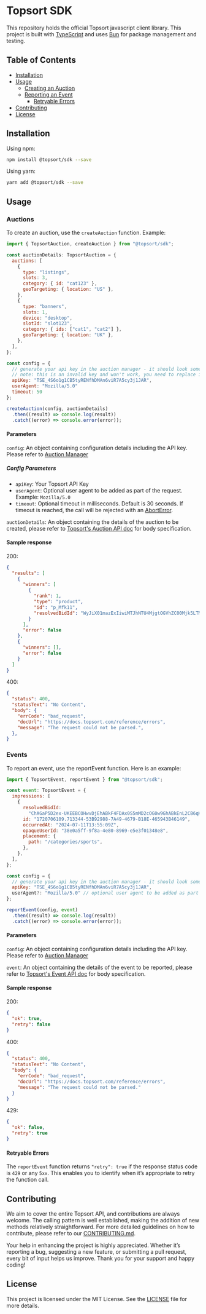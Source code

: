# Topsort SDK

This repository holds the official Topsort javascript client library. This project is built with [TypeScript][typescript] and uses [Bun][bun] for package management and testing.

[typescript]: https://www.typescriptlang.org
[bun]: https://bun.sh/

## Table of Contents

- [Installation](#installation)
- [Usage](#usage)
  - [Creating an Auction](#auctions)
  - [Reporting an Event](#events)
    - [Retryable Errors](#retryable-errors)
- [Contributing](#contributing)
- [License](#license)

## Installation

Using npm:
```sh
npm install @topsort/sdk --save
```

Using yarn:
```sh
yarn add @topsort/sdk --save
```

## Usage

### Auctions

To create an auction, use the `createAuction` function. Example:

```js
import { TopsortAuction, createAuction } from "@topsort/sdk";

const auctionDetails: TopsortAuction = {
  auctions: [
    {
      type: "listings",
      slots: 3,
      category: { id: "cat123" },
      geoTargeting: { location: "US" },
    },
    {
      type: "banners",
      slots: 1,
      device: "desktop",
      slotId: "slot123",
      category: { ids: ["cat1", "cat2"] },
      geoTargeting: { location: "UK" },
    },
  ],
};

const config = {
  // generate your api key in the auction manager - it should look some thing like this
  // note: this is an invalid key and won't work, you need to replace it with your own
  apiKey: "TSE_4S6o1g1CB5tyRENfhDMAn6viR7A5cy3j1JAR",
  userAgent: "Mozilla/5.0"
  timeout: 50
};

createAuction(config, auctionDetails)
  .then((result) => console.log(result))
  .catch((error) => console.error(error));
```

#### Parameters

`config`: An object containing configuration details including the API key. Please refer to [Auction Manager](https://app.topsort.com/new/en-US/marketplace/account-settings/api-integration)

##### Config Parameters
- `apiKey`: Your Topsort API Key
- `userAgent`: Optional user agent to be added as part of the request. Example: `Mozilla/5.0`
- `timeout`: Optional timeout in milliseconds. Default is 30 seconds. If timeout is reached, the call will be rejected with an [AbortError](https://developer.mozilla.org/en-US/docs/Web/API/DOMException#aborterror).

`auctionDetails`: An object containing the details of the auction to be created, please refer to [Topsort's Auction API doc](https://docs.topsort.com/reference/createauctions) for body specification.

#### Sample response

200:
```json
{
  "results": [
    {
      "winners": [
        {
          "rank": 1,
          "type": "product",
          "id": "p_Mfk11",
          "resolvedBidId": "WyJiX01mazExIiwiMTJhNTU4MjgtOGVhZC00Mjk5LTMyNjYtY2ViYjAwMmEwZmE4IiwibGlzdGluZ3MiLCJkZWZhdWx0IiwiIl0=="
        }
      ],
      "error": false
    },
    {
      "winners": [],
      "error": false
    }
  ]
}
```
400:
```json
{
  "status": 400,
  "statusText": "No Content",
  "body": {
    "errCode": "bad_request",
    "docUrl": "https://docs.topsort.com/reference/errors",
    "message": "The request could not be parsed.",
  },
}
```

### Events

To report an event, use the reportEvent function. Here is an example:

```js
import { TopsortEvent, reportEvent } from "@topsort/sdk";

const event: TopsortEvent = {
  impressions: [
    {
      resolvedBidId:
        "ChAGaP5D2ex-UKEEBCOHwvDjEhABkF4FDAx0S5mMD2cOG0w9GhABkEnL2CB6qKIoqeItVgA_InsKd2h0dHBzOi8vd3d3LndlYmEuYmUvZnIvcHJvbW8uaHRtbD91dG1fc291cmNlPW15c2hvcGkmdXRtX21lZGl1bT1iYW5uZXJfMTI4MHg0MDAmdXRtX2NvbnRlbnQ9ZGlzcGxheSZ1dG1fY2FtcGFpZ249c29sZGVuEAU",
      id: "1720706109.713344-53B92988-7A49-4679-B18E-465943B46149",
      occurredAt: "2024-07-11T13:55:09Z",
      opaqueUserId: "38e0a5ff-9f8a-4e80-8969-e5e3f01348e8",
      placement: {
        path: "/categories/sports",
      },
    },
  ],
};

const config = {
  // generate your api key in the auction manager - it should look some thing like this
  apiKey: "TSE_4S6o1g1CB5tyRENfhDMAn6viR7A5cy3j1JAR",
  userAgent?: "Mozilla/5.0" // optional user agent to be added as part of the request
};

reportEvent(config, event)
  .then((result) => console.log(result))
  .catch((error) => console.error(error));
```

#### Parameters

`config`: An object containing configuration details including the API key. Please refer to [Auction Manager](https://app.topsort.com/new/en-US/marketplace/account-settings/api-integration)

`event`: An object containing the details of the event to be reported, please refer to [Topsort's Event API doc](https://docs.topsort.com/reference/reportevents) for body specification.

#### Sample response

200:
```json
{
  "ok": true,
  "retry": false
}
```
400:
```json
{
  "status": 400,
  "statusText": "No Content",
  "body": {
    "errCode": "bad_request",
    "docUrl": "https://docs.topsort.com/reference/errors",
    "message": "The request could not be parsed."
  }
}
```
429:
```json
{
  "ok": false,
  "retry": true
}
```

#### Retryable Errors

The `reportEvent` function returns `"retry": true` if the response status code is `429` or any `5xx`. This enables you to identify when it’s appropriate to retry the function call.

## Contributing

We aim to cover the entire Topsort API, and contributions are always welcome. The calling pattern is well established, making the addition of new methods relatively straightforward. For more detailed guidelines on how to contribute, please refer to our [CONTRIBUTING.md](CONTRIBUTING.md).

Your help in enhancing the project is highly appreciated. Whether it’s reporting a bug, suggesting a new feature, or submitting a pull request, every bit of input helps us improve. Thank you for your support and happy coding!

## License

This project is licensed under the MIT License. See the [LICENSE](LICENSE) file for more details.
